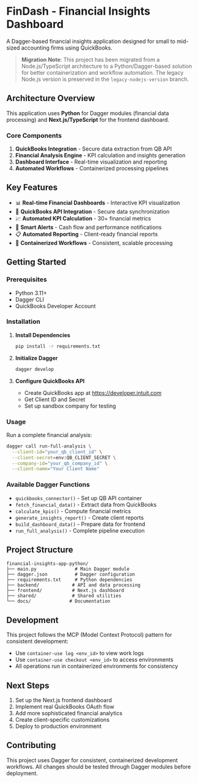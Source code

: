 # FinDash - Financial Insights Dashboard

A Dagger-based financial insights application designed for small to mid-sized accounting firms using QuickBooks.

> **Migration Note**: This project has been migrated from a Node.js/TypeScript architecture to a Python/Dagger-based solution for better containerization and workflow automation. The legacy Node.js version is preserved in the `legacy-nodejs-version` branch.

## Architecture Overview

This application uses **Python** for Dagger modules (financial data processing) and **Next.js/TypeScript** for the frontend dashboard.

### Core Components

1. **QuickBooks Integration** - Secure data extraction from QB API
2. **Financial Analysis Engine** - KPI calculation and insights generation  
3. **Dashboard Interface** - Real-time visualization and reporting
4. **Automated Workflows** - Containerized processing pipelines

## Key Features

- 📊 **Real-time Financial Dashboards** - Interactive KPI visualization
- 🔗 **QuickBooks API Integration** - Secure data synchronization
- 📈 **Automated KPI Calculation** - 30+ financial metrics
- 🚨 **Smart Alerts** - Cash flow and performance notifications
- 📋 **Automated Reporting** - Client-ready financial reports
- 🔄 **Containerized Workflows** - Consistent, scalable processing

## Getting Started

### Prerequisites
- Python 3.11+
- Dagger CLI
- QuickBooks Developer Account

### Installation

1. **Install Dependencies**
   ```bash
   pip install -r requirements.txt
   ```

2. **Initialize Dagger**
   ```bash
   dagger develop
   ```

3. **Configure QuickBooks API**
   - Create QuickBooks app at https://developer.intuit.com
   - Get Client ID and Secret
   - Set up sandbox company for testing

### Usage

Run a complete financial analysis:

```bash
dagger call run-full-analysis \
  --client-id="your_qb_client_id" \
  --client-secret=env:QB_CLIENT_SECRET \
  --company-id="your_qb_company_id" \
  --client-name="Your Client Name"
```

### Available Dagger Functions

- `quickbooks_connector()` - Set up QB API container
- `fetch_financial_data()` - Extract data from QuickBooks  
- `calculate_kpis()` - Compute financial metrics
- `generate_insights_report()` - Create client reports
- `build_dashboard_data()` - Prepare data for frontend
- `run_full_analysis()` - Complete pipeline execution

## Project Structure

```
financial-insights-app-python/
├── main.py              # Main Dagger module
├── dagger.json          # Dagger configuration  
├── requirements.txt     # Python dependencies
├── backend/            # API and data processing
├── frontend/           # Next.js dashboard
├── shared/             # Shared utilities
└── docs/              # Documentation
```

## Development

This project follows the MCP (Model Context Protocol) pattern for consistent development:

- Use `container-use log <env_id>` to view work logs
- Use `container-use checkout <env_id>` to access environments
- All operations run in containerized environments for consistency

## Next Steps

1. Set up the Next.js frontend dashboard
2. Implement real QuickBooks OAuth flow
3. Add more sophisticated financial analytics
4. Create client-specific customizations
5. Deploy to production environment

## Contributing

This project uses Dagger for consistent, containerized development workflows. All changes should be tested through Dagger modules before deployment.